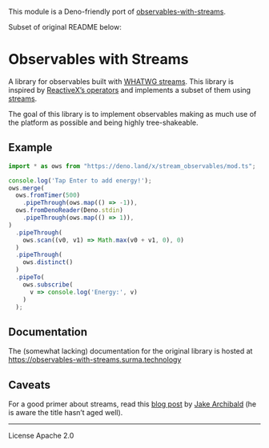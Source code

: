 This module is a Deno-friendly port
of [observables-with-streams](https://github.com/surma/observables-with-streams).

Subset of original README below:

# Observables with Streams

A library for observables built with [WHATWG streams](https://streams.spec.whatwg.org).
This library is inspired by [ReactiveX’s operators](http://reactivex.io/documentation/operators.html)
and implements a subset of them using [streams](https://streams.spec.whatwg.org).

The goal of this library is to implement observables making as much use of the platform as possible and being highly tree-shakeable.

## Example

```typescript
import * as ows from "https://deno.land/x/stream_observables/mod.ts";

console.log('Tap Enter to add energy!');
ows.merge(
  ows.fromTimer(500)
    .pipeThrough(ows.map(() => -1)),
  ows.fromDenoReader(Deno.stdin)
    .pipeThrough(ows.map(() => 1)),
)
  .pipeThrough(
    ows.scan((v0, v1) => Math.max(v0 + v1, 0), 0)
  )
  .pipeThrough(
    ows.distinct()
  )
  .pipeTo(
    ows.subscribe(
      v => console.log('Energy:', v)
    )
  );
```

## Documentation

The (somewhat lacking) documentation for the original library is hosted at https://observables-with-streams.surma.technology

## Caveats

For a good primer about streams, read this [blog post](https://jakearchibald.com/2016/streams-ftw/) by [Jake Archibald](https://twitter.com/jaffathecake/) (he is aware the title hasn’t aged well).

---

License Apache 2.0
